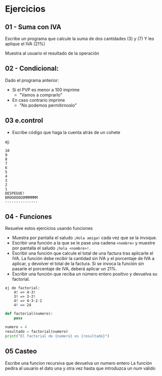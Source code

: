 # Ejercicios

## 01 - Suma con IVA

Escribe un programa que calcule la suma de dos cantidades (3) y (7) Y les aplique el IVA (21%)

Muestra al usuario el resultado de la operación


## 02 - Condicional:

Dado el programa anterior:

- Si el PVP es menor a 100 imprime
    - "Vamos a comprarlo"
- En caso contrario imprime
    - "No podemos permitirnoslo"

## 03 e.control

- Escribe código que haga la cuenta atrás de un cohete

ej:

```
10
9
8
7
6
5
4
3
2
1
DESPEGUE!
BROOOOOOOMMMMMM
---------------
```
## 04 - Funciones

Resuelve estos ejercicios usando funciones

- Muestra por pantalla el saludo `¡Hola amiga!` cada vez que se la invoque.
- Escribir una función a la que se le pase una cadena `<nombre>` y muestre por pantalla el saludo `¡hola <nombre>!.`
- Escribir una función que calcule el total de una factura tras aplicarle el IVA. La función debe recibir la cantidad sin IVA y el porcentaje de IVA a aplicar, y devolver el total de la factura. Si se invoca la función sin pasarle el porcentaje de IVA, deberá aplicar un 21%.
- Escribir una función que reciba un número entero positivo y devuelva su factorial.

```
ej de factorial:
    4! => 4·3!
    3! => 3·2!
    4! => 4·3·2·1
    4! => 24
```

```python
def factorial(numero):
    pass

numero = 4
resultado = factorial(numero)
print("El factorial de {numero} es {resultado}")
```

## 05 Casteo

Escribe una funcion recursiva que devuelva un numero entero
La función pedira al usuario el dato una y otra vez hasta que introduzca un num válido
